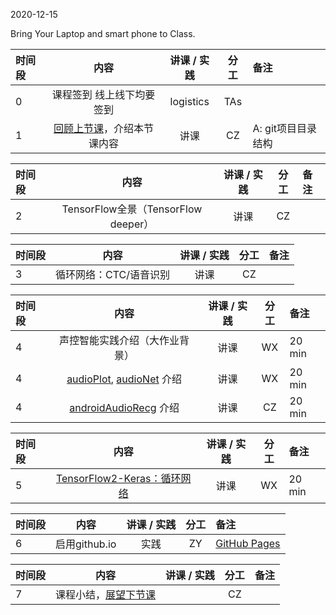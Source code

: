 2020-12-15

Bring Your Laptop and smart phone  to Class. 

| 时间段 |                             内容                             | 讲课 / 实践 |    分工     | 备注               |
| :----- | :----------------------------------------------------------: | :---------: | :---------: | :----------------- |
|   0    |                           课程签到 线上线下均要签到                          |  logistics  |     TAs     |                    |
|   1    |  [回顾上节课](../../Part2/WW13/WW13-Plan.md)，介绍本节课内容   |    讲课     |     CZ      | A: git项目目录结构 |

| 时间段 |                             内容                             | 讲课 / 实践 |    分工     | 备注               |
| :----- | :----------------------------------------------------------: | :---------: | :---------: | :----------------- |
|   2    | TensorFlow全景（TensorFlow deeper）       |    讲课     |    CZ    |        |

| 时间段 |                             内容                             | 讲课 / 实践 |    分工     | 备注               |
| :----- | :----------------------------------------------------------: | :---------: | :---------: | :----------------- |
|   3    | 循环网络：CTC/语音识别       |    讲课     |    CZ    |        |


| 时间段 |                             内容                             | 讲课 / 实践 |    分工     | 备注               |
| :----- | :----------------------------------------------------------: | :---------: | :---------: | :----------------- |
|   4    | 声控智能实践介绍（大作业背景） |    讲课     |    WX    | 20 min             |
|   4    | [audioPlot](https://github.com/saturn-lab/audioPlot), [audioNet](https://github.com/saturn-lab/audioNet) 介绍 |    讲课     |    WX    | 20 min             |
|   4    | [androidAudioRecg](https://github.com/saturn-lab/androidAudioRecg) 介绍 |    讲课     |     CZ     | 20 min             |


| 时间段 |                             内容                             | 讲课 / 实践 |    分工     | 备注               |
| :----- | :----------------------------------------------------------: | :---------: | :---------: | :----------------- |
|   5    |  [TensorFlow2-Keras：循环网络](../../../DeepLearning/TensorFlow2-rnn-basic.md)   | 讲课 |  WX   |  20 min   |       |    讲课     |    CZ    |        |


| 时间段 |                             内容                             | 讲课 / 实践 |    分工     | 备注               |
| :----- | :----------------------------------------------------------: | :---------: | :---------: | :----------------- |
|   6    |    启用github.io            |    实践     |    ZY    |      [GitHub Pages](https://pages.github.com/)      |

| 时间段 |                             内容                             | 讲课 / 实践 |    分工     | 备注               |
| :----- | :----------------------------------------------------------: | :---------: | :---------: | :----------------- |
|   7    |         课程小结，[展望下节课](../WW15/WW15-Plan.md)         |             |     CZ      |                    |
